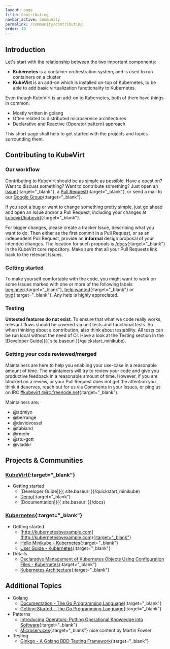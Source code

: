 ```yaml
---
layout: page
title: Contributing
navbar_active: Community
permalink: /community/contributing
order: 10
---
```


## Introduction

Let's start with the relationship between the two important components:

* **Kubernetes** is a container orchestration system, and is used to run containers on a cluster
* **KubeVirt** is an add-on which is installed on-top of Kubernetes, to be able to add basic virtualization functionality to Kubernetes.

Even though KubeVirt is an add-on to Kubernetes, both of them have things in common:

* Mostly written in golang
* Often related to distributed microservice architectures
* Declarative and Reactive (Operator pattern) approach

This short page shall help to get started with the projects and topics surrounding them.

## Contributing to KubeVirt

### Our workflow

Contributing to KubeVirt should be as simple as possible. Have a question? Want to discuss something? Want to contribute something? Just open an [Issue](https://github.com/kubevirt/kubevirt/issues){:target="_blank"}, a [Pull Request](https://github.com/kubevirt/kubevirt/pulls){:target="_blank"}, or send a mail to our [Google Group](https://groups.google.com/forum/#!forum/kubevirt-dev){:target="_blank"}.

If you spot a bug or want to change something pretty simple, just go ahead and open an Issue and/or a Pull Request, including your changes at [kubevirt/kubevirt](https://github.com/kubevirt/kubevirt){:target="_blank"}.

For bigger changes, please create a tracker Issue, describing what you want to do. Then either as the first commit in a Pull Request, or as an independent Pull Request, provide an **informal** design proposal of your intended changes. The location for such propoals is [/docs](https://github.com/kubevirt/kubevirt/tree/master/docs){:target="_blank"} in the KubeVirt core repository. Make sure that all your Pull Requests link back to the relevant Issues.

### Getting started

To make yourself comfortable with the code, you might want to work on some Issues marked with one or more of the following labels
[beginner](https://github.com/kubevirt/kubevirt/issues?q=is%3Aissue+is%3Aopen+label%3Abeginner){:target="_blank"}, [help
wanted](https://github.com/kubevirt/kubevirt/issues?q=is%3Aissue+is%3Aopen+label%3A%22help+wanted%22){:target="_blank"} or [bug](https://github.com/kubevirt/kubevirt/labels/bug){:target="_blank"}. Any help is highly appreciated.

### Testing

**Untested features do not exist**. To ensure that what we code really works, relevant flows should be covered via unit tests and functional tests. So when thinking about a contribution, also think about testability. All tests can be run local without the need of CI. Have a look at the Testing section in the [Developer Guide]({{ site.baseurl }}/quickstart_minikube).

### Getting your code reviewed/merged

Maintainers are here to help you enabling your use-case in a reasonable amount of time. The maintainers will try to review your code and give you productive feedback in a reasonable amount of time. However, if you are blocked on a review, or your Pull Request does not get the attention you think it deserves, reach out for us via Comments in your Issues, or ping us on IRC [#kubevirt @irc.freenode.net](https://kiwiirc.com/client/irc.freenode.net/kubevirt){:target="_blank"}.

Maintainers are:

* @admiyo
* @berrange
* @davidvossel
* @fabiand
* @rmohr
* @stu-gott
* @vladikr

## Projects & Communities

### [KubeVirt](https://github.com/kubevirt/){:target="_blank"}

* Getting started
  * [Developer Guide]({{ site.baseurl }}/quickstart_minikube)
  * [Demo](https://github.com/kubevirt/demo){:target="_blank"}
  * [Documentation]({{ site.baseurl }}/docs)

### [Kubernetes](http://kubernetes.io/){:target="_blank"}

* Getting started
  * [http://kubernetesbyexample.com](http://kubernetesbyexample.com){:target="_blank"}
  * [Hello Minikube - Kubernetes](https://kubernetes.io/docs/tutorials/stateless-application/hello-minikube/){:target="_blank"}
  * [User Guide - Kubernetes](https://kubernetes.io/docs/user-guide/){:target="_blank"}
* Details
  * [Declarative Management of Kubernetes Objects Using Configuration Files - Kubernetes](https://kubernetes.io/docs/concepts/tools/kubectl/object-management-using-declarative-config/){:target="_blank"}
  * [Kubernetes Architecture](https://github.com/kubernetes/community/blob/master/contributors/design-proposals/architecture/architecture.md){:target="_blank"}

## Additional Topics

* Golang
  * [Documentation - The Go Programming Language](https://golang.org/doc/){:target="_blank"}
  * [Getting Started - The Go Programming Language](https://golang.org/doc/install){:target="_blank"}
* Patterns
  * [Introducing Operators: Putting Operational Knowledge into Software](https://coreos.com/blog/introducing-operators.html){:target="_blank"}
  * [Microservices](https://martinfowler.com/articles/microservices.html){:target="_blank"} nice
    content by Martin Fowler
* Testing
  * [Ginkgo - A Golang BDD Testing Framework](https://onsi.github.io/ginkgo/){:target="_blank"}
